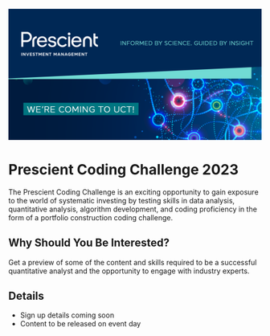 ![image](./header.png)

# Prescient Coding Challenge 2023

The Prescient Coding Challenge is an exciting opportunity to gain exposure to the world of systematic investing by testing skills in data analysis, quantitative analysis, algorithm development, and coding proficiency in the form of a portfolio construction coding challenge.

## Why Should You Be Interested?

Get a preview of some of the content and skills required to be a successful quantitative analyst and the opportunity to engage with industry experts.

## Details

- Sign up details coming soon
- Content to be released on event day
